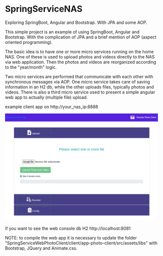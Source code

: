 # SpringServiceNAS
Exploring SpringBoot, Angular and Bootstrap. With JPA and some AOP.

This simple project is an example of using SpringBoot, Angular and Bootstrap. With the complication of 
JPA and a brief mention of AOP (aspect oriented programming).

The basic idea is to have one or more micro services running on the home NAS. One of these is used to 
upload photos and videos directly to the NAS via web application. Then the photos and videos are 
reorganized according to the "year/month" logic.

Two micro services are performed that communicate with each other with synchronous messages via AOP. 
One micro service takes care of saving information in an H2 db, while the other uploads files, 
typically photos and videos. 
There is also a third micro service used to present a simple angular web app to actually (multiple file) upload.


example client app on http://your_nas_ip:8888

![image info](./image/app.png)

if you want to see the web console db H2 http://localhost:8081

NOTE: to compile the web app it is necessary to update the folder "SpringServiceWebPhotoClient/client/app-photo-client/src/assets/libs" with Bootstrap, JQuery and Animate.css.
